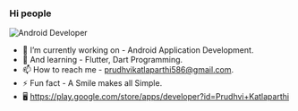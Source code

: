 ### Hi people

![Android Developer](https://lh3.googleusercontent.com/GTmuiIZrppouc6hhdWiocybtRx1Tpbl52eYw4l-nAqHtHd4BpSMEqe-vGv7ZFiaHhG_l4v2m5Fdhapxw9aFLf28ErztHEv5WYIz5fA)

- 🔭 I’m currently working on - Android Application Development.
- 🌱 And learning - Flutter, Dart Programming.
- 📫 How to reach me - prudhvikatlaparthi586@gmail.com.
- ⚡ Fun fact - A Smile makes all Simple.
- 🖥️ https://play.google.com/store/apps/developer?id=Prudhvi+Katlaparthi
